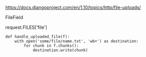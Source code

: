 https://docs.djangoproject.com/en/1.10/topics/http/file-uploads/

FileField

request.FILES['file']

```
def handle_uploaded_file(f):
    with open('some/file/name.txt', 'wb+') as destination:
        for chunk in f.chunks():
            destination.write(chunk)
```